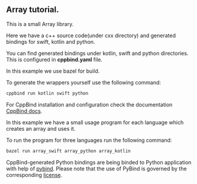 ## Array tutorial.

This is a small Array library.

Here we have a c++ source code(under cxx directory) and generated bindings for swift, kotlin and python.

You can find generated bindings under kotlin, swift and python directories.
This is configured in **cppbind.yaml** file.

In this example we use bazel for build.

To generate the wrappers yourself use the following command:
 ```bash
 cppbind run kotlin swift python
 ```

For CppBind installation and configuration check the documentation [CppBind docs](https://cppbind.io/).

In this example we have a small usage program for each language which creates an array and uses it.

To run the program for three languages run the following command:
 ```bash
 bazel run array_swift array_python array_kotlin
 ```
 
CppBind-generated Python bindings are being binded to Python application with help of [pybind](https://github.com/pybind/pybind11). 
Please note that the use of PyBind is governed by the corresponding [license](https://github.com/pybind/pybind11/blob/master/LICENSE).
